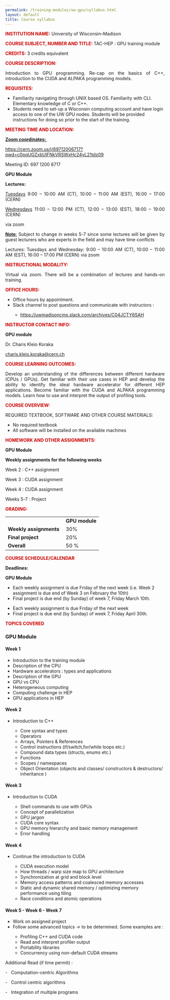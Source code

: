 ```yaml
---
permalink: /training-modules/uw-gpu/syllabus.html
layout: default
title: Course syllabus
---
```


<p style="text-align: justify;"><span style="color: #cc0000;"><strong>INSTITUTION NAME:</strong></span> University of Wisconsin&ndash;Madison</p>
<p style="text-align: justify;"><span style="color: #cc0000;"><strong>COURSE SUBJECT, NUMBER AND TITLE: </strong></span>TAC-HEP : GPU training module&nbsp;</p>
<p style="text-align: justify;"><span style="color: #cc0000;"><strong>CREDITS:</strong></span> 3 credits equivalent</p>
<p style="text-align: justify;"><span style="color: #cc0000;"><strong>COURSE DESCRIPTION:</strong></span></p>
<p style="text-align: justify;">Introduction to GPU programming. Re-cap on the basics of C++, introduction to the CUDA and ALPAKA programming models. </p>
<p style="text-align: justify;"><span style="color: #cc0000;"><strong>REQUISITES:</strong></span></p>
<ul>
<li>Familiarity navigating through UNIX based OS. Familiarity with CLI. Elementary knowledge of C or C++.</li>
<li>Students need to set-up a Wisconsin computing account and have login access to one of the UW GPU nodes. Students will be provided instructions for doing so prior to the start of the training.</li>
</ul>
<p style="text-align: justify;"><span style="color: #cc0000;"><strong>MEETING TIME AND LOCATION:</strong></span></p>
<p style="text-align: justify;"><span style="text-decoration: underline;"><strong>Zoom coordinates:&nbsp;</strong></span></p>
<p style="text-align: justify;"><a href="https://cern.zoom.us/j/69712006717?pwd=c0pqUGZxbUlFNkVRSWxHc24yL21tdz09" target="_blank" rel="noopener">https://cern.zoom.us/j/69712006717?pwd=c0pqUGZxbUlFNkVRSWxHc24yL21tdz09</a></p>
<p style="text-align: justify;">Meeting ID: 697 1200 6717</p>
<p style="text-align: justify;"><strong>GPU Module</strong></p>
<p style="text-align: justify;"><strong>Lectures:&nbsp;</strong></p>
<p style="text-align: justify;"><span style="text-decoration: underline;">Tuesdays</span> 9:00 &ndash; 10:00 AM (CT), 10:00 &ndash; 11:00 AM (EST), 16:00 &ndash; 17:00 (CERN)&nbsp;</p>
<p style="text-align: justify;"><span style="text-decoration: underline;">Wednesdays</span> 11:00 &ndash; 12:00 PM (CT), 12:00 &ndash; 13:00 (EST), 18:00 &ndash; 19:00 (CERN)&nbsp;</p>
<p style="text-align: justify;">via zoom</p>
<p style="text-align: justify;"><span style="text-decoration: underline;"><strong>Note</strong></span><span style="text-decoration: underline;">:</span> Subject to change in weeks 5-7 since some lectures will be given by guest lecturers who are experts in the field and may have time conflicts&nbsp;&nbsp;</p>
<p style="text-align: justify;">Lectures: Tuesdays and Wednesday: 9:00 &ndash; 10:00 AM (CT), 10:00 &ndash; 11:00 AM (EST), 16:00 &ndash; 17:00 PM (CERN) via zoom</p>
<p style="text-align: justify;"><span style="color: #cc0000;"><strong>INSTRUCTIONAL MODALITY:</strong></span></p>
<p style="text-align: justify;">Virtual via zoom. There will be a combination of lectures and hands-on training.</p>
<p style="text-align: justify;"><span style="color: #cc0000;"><strong>OFFICE HOURS:</strong></span></p>
<ul>
<li>Office hours by appointment.&nbsp;</li>
<li>Slack channel to post questions and communicate with instructors :</li>
<ul>
<li><a href="https://uwmadisoncms.slack.com/archives/C04JCTY6SAH" target="_blank" rel="noopener">https://uwmadisoncms.slack.com/archives/C04JCTY6SAH</a></li>
</ul>
</ul>
<p style="text-align: justify;"><span style="color: #cc0000;"><strong>INSTRUCTOR CONTACT INFO:</strong></span></p>
<p style="text-align: justify;"><strong>GPU module</strong></p>
<p style="text-align: justify;">Dr. Charis Kleio Koraka</p>
<p style="text-align: justify;"><a href="mailto:charis.kleio.koraka@cern.ch" target="_blank" rel="noopener">charis.kleio.koraka@cern.ch</a></p>
<p style="text-align: justify;"><span style="color: #cc0000;"><strong>COURSE LEARNING OUTCOMES:</strong></span></p>
<p style="text-align: justify;">Develop an understanding of the differences between different hardware (CPUs / GPUs). Get familiar with their use cases in HEP and develop the ability to identify the ideal hardware accelerator for different HEP applications. Become familiar with the CUDA and ALPAKA programming models. Learn how to use and interpret the output of profiling tools.</p>
<p style="text-align: justify;"><span style="color: #cc0000;"><strong>COURSE OVERVIEW:</strong></span></p>
<p style="text-align: justify;">REQUIRED TEXTBOOK, SOFTWARE AND OTHER COURSE MATERIALS:</p>
<ul>
<li>No required textbook</li>
<li>All software will be installed on the available machines</li>
</ul>
<p style="text-align: justify;"><span style="color: #cc0000;"><strong>HOMEWORK AND OTHER ASSIGNMENTS:</strong></span></p>
<p style="text-align: justify;"><strong>GPU Module</strong></p>
<p style="text-align: justify;"><strong>Weekly assignments for the following weeks</strong></p>
<p style="text-align: justify;">Week 2 : C++ assignment</p>
<p style="text-align: justify;">Week 3 : CUDA assignment</p>
<p style="text-align: justify;">Week 4 : CUDA assignment</p>
<p style="text-align: justify;">Weeks 5-7 : Project</p>
<p style="text-align: justify;"><span style="color: #cc0000;"><strong>GRADING:</strong></span></p>
<div>
<table>
<tbody>
<tr>
<td>&nbsp;</td>
<td><strong>GPU module</strong></td>
</tr>
<tr>
<td><strong>Weekly assignments&nbsp;</strong></td>
<td>30%</td>
</tr>
<tr>
<td><strong>Final project</strong></td>
<td>20%</td>
</tr>
<tr>
<td><strong>Overall&nbsp;</strong></td>
<td>50 %</td>
</tr>
</tbody>
</table>
</div>
<p style="text-align: justify;"><span style="color: #cc0000;"><strong>COURSE SCHEDULE/CALENDAR</strong></span></p>
<p style="text-align: justify;"><strong>Deadlines:</strong></p>
<p style="text-align: justify;"><strong>GPU Module</strong></p>
<ul>
<li>Each weekly assignment is due Friday of the next week (i.e. Week 2 assignment is due end of Week 3 on February the 10th)</li>
<li>Final project is due end (by Sunday) of week 7, Friday March 10th.</li>
</ul>
<ul>
<li>Each weekly assignment is due Friday of the next week&nbsp;</li>
<li>Final project is due end (by Sunday) of week 7, Friday April 30th.</li>
</ul>
<p style="text-align: justify;"><span style="color: #cc0000;"><strong>TOPICS COVERED</strong></span></p>
<h3 style="text-align: justify;">GPU Module</h3>
<h4 style="text-align: justify;">Week 1</h4>
<ul>
<li>Introduction to the training module&nbsp;</li>
<li>Description of the CPU&nbsp;</li>
<li>Hardware accelerators : types and applications</li>
<li>Description of the GPU&nbsp;</li>
<li>GPU vs CPU</li>
<li>Heterogeneous computing</li>
<li>Computing challenge in HEP</li>
<li>GPU applications in HEP</li>
</ul>
<h4 style="text-align: justify;">Week 2</h4>
<ul>
<li>Introduction to C++&nbsp;</li>
<ul>
<li>Core syntax and types</li>
<li>Operators</li>
<li>Arrays, Pointers &amp; References</li>
<li>Control instructions (if/switch,for/while loops etc.)</li>
<li>Compound data types (structs, enums etc.)</li>
<li>Functions</li>
<li>Scopes / namespaces</li>
<li>Object Orientation (objects and classes/ constructors &amp; destructors/ inheritance )</li>
</ul>
</ul>
<h4 style="text-align: justify;">Week 3</h4>
<ul>
<li>Introduction to CUDA</li>
<ul>
<li>Shell commands to use with GPUs</li>
<li>Concept of parallelization</li>
<li>GPU jargon</li>
<li>CUDA core syntax</li>
<li>GPU memory hierarchy and basic memory management</li>
<li>Error handling</li>
</ul>
</ul>
<h4 style="text-align: justify;">Week 4</h4>
<ul>
<li>Continue the introduction to CUDA</li>
<ul>
<li>CUDA execution model</li>
<li>How threads / warp size map to GPU architecture</li>
<li>Synchronization at grid and block level</li>
<li>Memory access patterns and coalesced memory accesses</li>
<li>Static and dynamic shared memory / optimizing memory performance using tiling</li>
<li>Race conditions and atomic operations</li>
</ul>
</ul>
<h4 style="text-align: justify;">Week 5 - Week 6 - Week 7</h4>
<ul>
<li>Work on assigned project</li>
<li>Follow some advanced topics &rarr; to be determined. Some examples are :</li>
<ul>
<li>Profiling C++ and CUDA code&nbsp;</li>
<li>Read and interpret profiler output</li>
<li>Portability libraries</li>
<li>Concurrency using non-default CUDA streams&nbsp;</li>
</ul>
</ul>
<p style="text-align: justify;">Additional Read (if time permit) : </p>
<p style="text-align: justify;">- &nbsp; Computation-centric Algorithms</p>
<p style="text-align: justify;">- &nbsp; Control centric algorithms</p>
<p style="text-align: justify;">- &nbsp; Integration of multiple programs</p>
